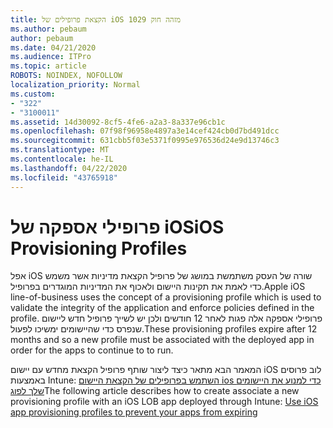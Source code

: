```yaml
---
title: הקצאת פרופילים של iOS מזהה חוק 1029
ms.author: pebaum
author: pebaum
ms.date: 04/21/2020
ms.audience: ITPro
ms.topic: article
ROBOTS: NOINDEX, NOFOLLOW
localization_priority: Normal
ms.custom:
- "322"
- "3100011"
ms.assetid: 14d30092-8cf5-4fe6-a2a3-8a337e96cb1c
ms.openlocfilehash: 07f98f96958e4897a3e14cef424cb0d7bd491dcc
ms.sourcegitcommit: 631cbb5f03e5371f0995e976536d24e9d13746c3
ms.translationtype: MT
ms.contentlocale: he-IL
ms.lasthandoff: 04/22/2020
ms.locfileid: "43765918"
---
```

# <a name="ios-provisioning-profiles"></a><span data-ttu-id="e2b46-102">פרופילי אספקה של iOS</span><span class="sxs-lookup"><span data-stu-id="e2b46-102">iOS Provisioning Profiles</span></span>

<span data-ttu-id="e2b46-103">אפל iOS שורה של העסק משתמשת במושג של פרופיל הקצאת מדיניות אשר משמש כדי לאמת את תקינות היישום ולאכוף את המדיניות המוגדרים בפרופיל.</span><span class="sxs-lookup"><span data-stu-id="e2b46-103">Apple iOS line-of-business uses the concept of a provisioning profile which is used to validate the integrity of the application and enforce policies defined in the profile.</span></span> <span data-ttu-id="e2b46-104">פרופילי אספקה אלה פגות לאחר 12 חודשים ולכן יש לשייך פרופיל חדש ליישום שנפרס כדי שהיישומים ימשיכו לפעול.</span><span class="sxs-lookup"><span data-stu-id="e2b46-104">These provisioning profiles expire after 12 months and so a new profile must be associated with the deployed app in order for the apps to continue to to run.</span></span>
  
<span data-ttu-id="e2b46-105">המאמר הבא מתאר כיצד ליצור שותף פרופיל הקצאת מחדש עם יישום iOS לוב פרוסים באמצעות Intune: [השתמש בפרופילים של הקצאת היישום ios כדי למנוע את היישומים שלך לפוג](https://docs.microsoft.com/intune/app-provisioning-profile-ios)</span><span class="sxs-lookup"><span data-stu-id="e2b46-105">The following article describes how to create associate a new provisioning profile with an iOS LOB app deployed through Intune: [Use iOS app provisioning profiles to prevent your apps from expiring](https://docs.microsoft.com/intune/app-provisioning-profile-ios)</span></span>
  